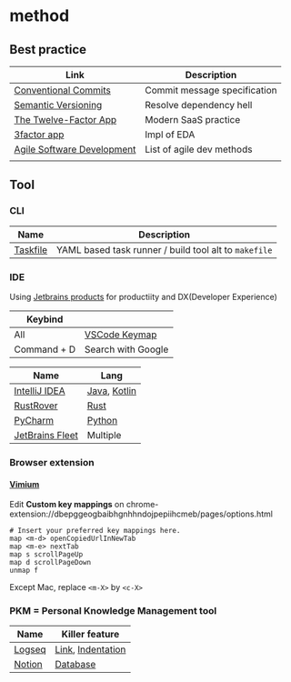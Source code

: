 # method

## Best practice

| Link                                                                             | Description                  |
| -------------------------------------------------------------------------------- | ---------------------------- |
| [Conventional Commits](https://www.conventionalcommits.org/ja/v1.0.0/)           | Commit message specification |
| [Semantic Versioning](https://semver.org/lang/ja/)                               | Resolve dependency hell      |
| [The Twelve-Factor App](https://12factor.net/ja/)                                | Modern SaaS practice         |
| [3factor app](https://3factor.app/)                                              | Impl of EDA                  |
| [Agile Software Development](https://www.sei-info.co.jp/framework/column/agile/) | List of agile dev methods    |
|                                                                                  |                              |

## Tool

### CLI

| Name                              | Description                                           |
| --------------------------------- | ----------------------------------------------------- |
| [Taskfile](https://taskfile.dev/) | YAML based task runner / build tool alt to `makefile` |

### IDE

Using [Jetbrains products](https://www.jetbrains.com/ja-jp/ides/) for productiity and DX(Developer Experience)

| Keybind     |                                                                           |
| ----------- | ------------------------------------------------------------------------- |
| All         | [VSCode Keymap](https://plugins.jetbrains.com/plugin/12062-vscode-keymap) |
| Command + D | Search with Google                                                        |

| Name                                                               | Lang                                                                                               |
| ------------------------------------------------------------------ | -------------------------------------------------------------------------------------------------- |
| [IntelliJ IDEA](https://www.jetbrains.com/ja-jp/idea/)             | [Java](https://ja.quarkus.io/), [Kotlin](https://kotlinlang.org/docs/kotlin-tour-hello-world.html) |
| [RustRover](https://www.jetbrains.com/ja-jp/rust/)                 | [Rust](https://tourofrust.com/00_ja.html)                                                          |
| [PyCharm](https://www.jetbrains.com/ja-jp/pycharm/)                | [Python](https://hub.docker.com/_/python)                                                          |
| [JetBrains Fleet](https://www.jetbrains.com/ja-jp/fleet/#polyglot) | Multiple                                                                                           |

### Browser extension

#### [Vimium](https://chromewebstore.google.com/detail/vimium/dbepggeogbaibhgnhhndojpepiihcmeb?hl=ja-jp)

Edit **Custom key mappings** on chrome-extension://dbepggeogbaibhgnhhndojpepiihcmeb/pages/options.html

```
# Insert your preferred key mappings here.
map <m-d> openCopiedUrlInNewTab
map <m-e> nextTab
map s scrollPageUp
map d scrollPageDown
unmap f
```

Except Mac, replace `<m-X>` by `<c-X>`

### PKM = Personal Knowledge Management tool

| Name                                       | Killer feature                                                                                                                                                            |
| ------------------------------------------ | ------------------------------------------------------------------------------------------------------------------------------------------------------------------------- |
| [Logseq](https://logseq.com/)              | [Link](https://docs.logseq.com/#/page/why%20linking%20matters), [Indentation](https://docs.logseq.com/#/page/what%20is%20indentation%20and%20why%20does%20it%20matter%3F) |
| [Notion](https://www.notion.so/ja/product) | [Database](https://www.notion.so/ja-jp/help/intro-to-databases)                                                                                                           |
